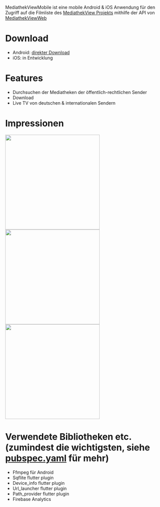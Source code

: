 MediathekViewMobile ist eine mobile Android & iOS Anwendung für den Zugriff auf die Filmliste des [MediathekView Projekts](https://mediathekview.de/) mithilfe der API von [MediathekViewWeb](https://mediathekviewweb.de/)

# Download

- Android: [direkter Download](https://github.com/danielfoehrKn/MediathekViewMobile/releases/download/1.0-beta/mediathekviewmobile_beta.apk)
- iOS: in Entwicklung

# Features

- Durchsuchen der Mediatheken der öffentlich-rechtlichen Sender
- Download
- Live TV von deutschen & internationalen Sendern

# Impressionen

<p float="center">
 <img src="https://user-images.githubusercontent.com/33809186/42283338-68ef905e-7fa9-11e8-9557-2ff91ef38c9c.png" width="300">
  <img src="https://user-images.githubusercontent.com/33809186/42282674-8f9af52e-7fa7-11e8-9d47-f946304f06d1.png" width="300">
  <img src="https://user-images.githubusercontent.com/33809186/42282678-92e82800-7fa7-11e8-9296-df7ea3cfad6c.png" width="300">
</p>

# Verwendete Bibliotheken etc. (zumindest die wichtigsten, siehe [pubspec.yaml](https://github.com/danielfoehrKn/MediathekViewMobile/blob/master/pubspec.yaml) für mehr)

- Ffmpeg für Android
- Sqflite flutter plugin
- Device_info flutter plugin
- Url_launcher flutter plugin
- Path_provider flutter plugin
- Firebase Analytics



